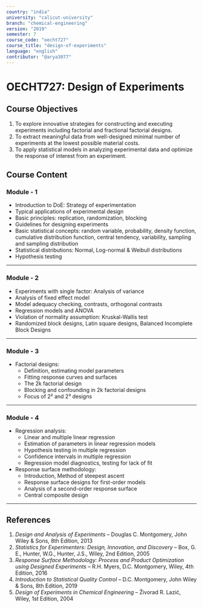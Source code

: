 ```yaml
---
country: "india"
university: "calicut-university"
branch: "chemical-engineering"
version: "2019"
semester: 7
course_code: "oecht727"
course_title: "design-of-experiments"
language: "english"
contributor: "@arya3077"
---
```


# OECHT727: Design of Experiments

## Course Objectives
1. To explore innovative strategies for constructing and executing experiments including factorial and fractional factorial designs.
2. To extract meaningful data from well-designed minimal number of experiments at the lowest possible material costs.
3. To apply statistical models in analyzing experimental data and optimize the response of interest from an experiment.

## Course Content

### Module - 1
* Introduction to DoE: Strategy of experimentation
* Typical applications of experimental design
* Basic principles: replication, randomization, blocking
* Guidelines for designing experiments
* Basic statistical concepts: random variable, probability, density function, cumulative distribution function, central tendency, variability, sampling and sampling distribution
* Statistical distributions: Normal, Log-normal & Weibull distributions
* Hypothesis testing  
---

### Module - 2
* Experiments with single factor: Analysis of variance
* Analysis of fixed effect model
* Model adequacy checking, contrasts, orthogonal contrasts
* Regression models and ANOVA
* Violation of normality assumption: Kruskal-Wallis test
* Randomized block designs, Latin square designs, Balanced Incomplete Block Designs  

---
### Module - 3
* Factorial designs:
  - Definition, estimating model parameters
  - Fitting response curves and surfaces
  - The 2k factorial design
  - Blocking and confounding in 2k factorial designs
  - Focus of 2² and 2³ designs  

---
### Module - 4
* Regression analysis:
  - Linear and multiple linear regression
  - Estimation of parameters in linear regression models
  - Hypothesis testing in multiple regression
  - Confidence intervals in multiple regression
  - Regression model diagnostics, testing for lack of fit
* Response surface methodology:
  - Introduction, Method of steepest ascent
  - Response surface designs for first-order models
  - Analysis of a second-order response surface
  - Central composite design  
---
## References
1. *Design and Analysis of Experiments* – Douglas C. Montgomery, John Wiley & Sons, 8th Edition, 2013
2. *Statistics for Experimenters: Design, Innovation, and Discovery* – Box, G. E., Hunter, W.G., Hunter, J.S., Wiley, 2nd Edition, 2005
3. *Response Surface Methodology: Process and Product Optimization using Designed Experiments* – R.H. Myers, D.C. Montgomery, Wiley, 4th Edition, 2016
4. *Introduction to Statistical Quality Control* – D.C. Montgomery, John Wiley & Sons, 8th Edition, 2019
5. *Design of Experiments in Chemical Engineering* – Živorad R. Lazić, Wiley, 1st Edition, 2004
